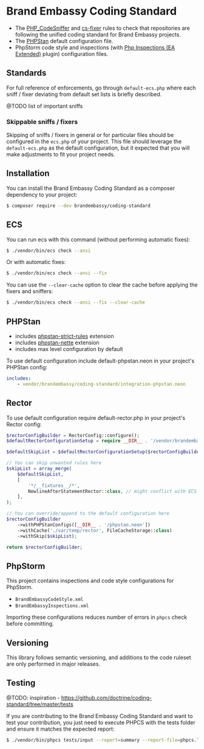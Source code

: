 # Brand Embassy Coding Standard
- The [PHP_CodeSniffer](https://github.com/squizlabs/PHP_CodeSniffer) and [cs-fixer](https://github.com/PHP-CS-Fixer/PHP-CS-Fixer) rules to check that
repositories are following the unified coding standard for Brand Embassy projects.
- The [PHPStan](https://github.com/phpstan/phpstan) default configuration file.
- PhpStorm code style and inspections (with [Php Inspections (EA Extended)](https://plugins.jetbrains.com/plugin/7622-php-inspections-ea-extended-) plugin) configuration files.

Standards
---------
For full reference of enforcements, go through `default-ecs.php` where each sniff / fixer deviating from default set lists is briefly described.

@TODO list of important sniffs

### Skippable sniffs / fixers
Skipping of sniffs / fixers in general or for particular files should be configured in the `ecs.php` of your project. This file should leverage the `default-ecs.php` as the default configuration, but it expected that you will make adjustments to fit your project needs.

Installation
------------
You can install the Brand Embassy Coding Standard as a composer dependency to your project:

```bash
$ composer require --dev brandembassy/coding-standard
```

ECS
---
You can run ecs with this command (without performing automatic fixes):

```bash
$ ./vendor/bin/ecs check --ansi
```

Or with automatic fixes:

```bash
$ ./vendor/bin/ecs check --ansi --fix
```

You can use the `--clear-cache` option to clear the cache before applying the fixers and sniffers:

```bash
$ ./vendor/bin/ecs check --ansi --fix --clear-cache
```

PHPStan
-------
- includes [phpstan-strict-rules](https://github.com/phpstan/phpstan-strict-rules) extension
- includes [phpstan-nette](https://github.com/phpstan/phpstan-nette) extension
- includes max level configuration by default

To use default configuration include default-phpstan.neon in your project's PHPStan config:

```yaml
includes:
    - vendor/brandembassy/coding-standard/integration-phpstan.neon
```

Rector
------
To use default configuration require default-rector.php in your project's Rector config:

```php
$rectorConfigBuilder = RectorConfig::configure();
$defaultRectorConfigurationSetup = require __DIR__ . '/vendor/brandembassy/coding-standard/default-rector.php';

$defaultSkipList = $defaultRectorConfigurationSetup($rectorConfigBuilder);

// You can skip unwanted rules here
$skipList = array_merge(
    $defaultSkipList,
    [
        '*/__fixtures__/*',
        NewlineAfterStatementRector::class, // might conflict with ECS
    ],
);

// You can override/append to the default configuration here
$rectorConfigBuilder
    ->withPHPStanConfigs([__DIR__ . '/phpstan.neon'])
    ->withCache('./var/temp/rector', FileCacheStorage::class)
    ->withSkip($skipList);

return $rectorConfigBuilder;
```

PhpStorm
--------
This project contains inspections and code style configurations for PhpStorm.
- `BrandEmbassyCodeStyle.xml`
- `BrandEmbassyInspections.xml`

Importing these configurations reduces number of errors in `phpcs` check before committing.

Versioning
----------
This library follows semantic versioning, and additions to the code ruleset
are only performed in major releases.

Testing
-------
@TODO: inspiration - https://github.com/doctrine/coding-standard/tree/master/tests

If you are contributing to the Brand Embassy Coding Standard and want to test your contribution, you just
need to execute PHPCS with the tests folder and ensure it matches the expected report:

```bash
$ ./vendor/bin/phpcs tests/input --report=summary --report-file=phpcs.log; diff tests/expected_report.txt phpcs.log
```
